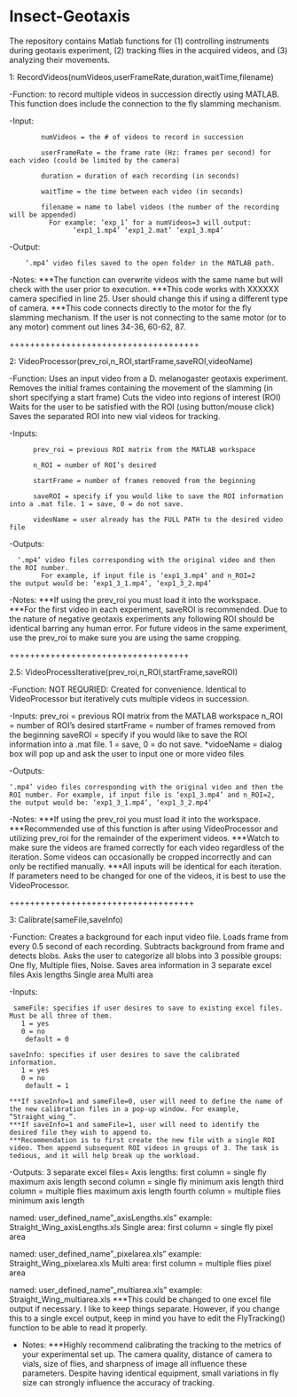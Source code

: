 # Insect-Geotaxis
The repository contains Matlab functions for (1) controlling instruments during geotaxis experiment, (2) tracking flies in the acquired videos, and (3) analyzing their movements. 


1: RecordVideos(numVideos,userFrameRate,duration,waitTime,filename)

-Function: 
          to record multiple videos in succession directly using MATLAB. This function does include the connection to the fly slamming mechanism.
          
-Input:

	        numVideos = the # of videos to record in succession 
         
            userFrameRate = the frame rate (Hz: frames per second) for each video (could be limited by the camera)
          
	        duration = duration of each recording (in seconds)
         
	        waitTime = the time between each video (in seconds)
         
            filename = name to label videos (the number of the recording will be appended)
		      For example: ‘exp_1’ for a numVideos=3 will output:
			        ‘exp1_1.mp4’ ‘exp1_2.mat’ ‘exp1_3.mp4’
           
-Output:

        ‘.mp4’ video files saved to the open folder in the MATLAB path. 
	
-Notes:
***The function can overwrite videos with the same name but will check with the user prior to execution. 
***This code works with XXXXXX camera specified in line 25. User should change this if using a different type of camera. 
***This code connects directly to the motor for the fly slamming mechanism. If the user is not connecting to the same motor (or to any motor) comment out lines 34-36, 60-62, 87. 

+++++++++++++++++++++++++++++++++++++

2: VideoProcessor(prev_roi,n_ROI,startFrame,saveROI,videoName)

-Function:
          Uses an input video from a D. melanogaster geotaxis experiment.
          Removes the initial frames containing the movement of the slamming (in short specifying a start frame)
          Cuts the video into regions of interest (ROI)
          Waits for the user to be satisfied with the ROI (using button/mouse click)
          Saves the separated ROI into new vial videos for tracking.
          
-Inputs:  

          prev_roi = previous ROI matrix from the MATLAB workspace 
      	  
          n_ROI = number of ROI’s desired
          
          startFrame = number of frames removed from the beginning
        
          saveROI = specify if you would like to save the ROI information into a .mat file. 1 = save, 0 = do not save.
          
          videoName = user already has the FULL PATH to the desired video file	
          
-Outputs:

      ‘.mp4’ video files corresponding with the original video and then the ROI number. 
			For example, if input file is ‘exp1_3.mp4’ and n_ROI=2				the output would be: ‘exp1_3_1.mp4’, ‘exp1_3_2.mp4’
   
-Notes:
***If using the prev_roi you must load it into the workspace.
***For the first video in each experiment, saveROI is recommended. Due to the nature of negative geotaxis experiments any following ROI should be identical barring any human error. For future videos in the same experiment, use the prev_roi to make sure you are using the same cropping.

+++++++++++++++++++++++++++++++++++

2.5: VideoProcessIterative(prev_roi,n_ROI,startFrame,saveROI)

-Function:
		NOT REQURIED: Created for convenience. Identical to VideoProcessor but iteratively cuts multiple videos in succession.
  
-Inputs:
		prev_roi = previous ROI matrix from the MATLAB workspace
		n_ROI = number of ROI’s desired
		startFrame = number of frames removed from the beginning
    saveROI = specify if you would like to save the ROI information into a .mat file. 1 = save, 0 = do not save.
    *vidoeName = dialog box will pop up and ask the user to input one or more video files
    
-Outputs:

    ‘.mp4’ video files corresponding with the original video and then the ROI number. For example, if input file is ‘exp1_3.mp4’ and n_ROI=2, the output would be: ‘exp1_3_1.mp4’, ‘exp1_3_2.mp4’
   
-Notes:
***If using the prev_roi you must load it into the workspace.
***Recommended use of this function is after using VideoProcessor and utilizing prev_roi for the remainder of the experiment videos. 
***Watch to make sure the videos are framed correctly for each video regardless of the iteration. Some videos can occasionally be cropped incorrectly and can only be rectified manually. 
***All inputs will be identical for each iteration. If parameters need to be changed for one of the videos, it is best to use the VideoProcessor.  

++++++++++++++++++++++++++++++++++++

3: Calibrate(sameFile,saveInfo)

-Function: Creates a background for each input video file. Loads frame from every 0.5 second of each recording. Subtracts background from frame and detects blobs. Asks the user to categorize all blobs into 3 possible groups: One fly, Multiple flies, Noise. Saves area information in 3 separate excel files
			Axis lengths
			Single area
			Multi area

-Inputs:

     sameFile: specifies if user desires to save to existing excel files. Must be all three of them. 
	   1 = yes
	   0 = no
	    default = 0
    
    saveInfo: specifies if user desires to save the calibrated information.
	   1 = yes
	   0 = no
	    default = 1
     
    ***If saveInfo=1 and sameFile=0, user will need to define the name of the new calibration files in a pop-up window. For example, “Straight_wing_”.
    ***If saveInfo=1 and sameFile=1, user will need to identify the desired file they wish to append to. 
    ***Recommendation is to first create the new file with a single ROI video. Then append subsequent ROI videos in groups of 3. The task is tedious, and it will help break up the workload. 
    
-Outputs: 
		3 separate excel files=
			Axis lengths: 
first column = single fly maximum axis length
second column = single fly minimum axis length
third column = multiple flies maximum axis length
fourth column = multiple flies minimum axis length

named: user_defined_name”_axisLengths.xls”
	example: Straight_Wing_axisLengths.xls
			Single area:
first column = single fly pixel area 

named: user_defined_name”_pixelarea.xls”
example: Straight_Wing_pixelarea.xls
			Multi area:
first column = multiple flies pixel area 

named: user_defined_name”_multiarea.xls”
example: Straight_Wing_multiarea.xls
***This could be changed to one excel file output if necessary. I like to keep things separate. However, if you change this to a single excel output, keep in mind you have to edit the FlyTracking() function to be able to read it properly. 
-	Notes: 
***Highly recommend calibrating the tracking to the metrics of your experimental set up. The camera quality, distance of camera to vials, size of flies, and sharpness of image all influence these parameters. Despite having identical equipment, small variations in fly size can strongly influence the accuracy of tracking.  





